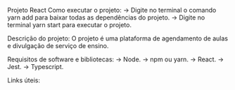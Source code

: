 Projeto React
Como executar o projeto:
-> Digite no terminal o comando yarn add para baixar todas as dependências do projeto.
-> Digite no terminal yarn start para executar o projeto.

Descrição do projeto:
O projeto é uma plataforma de agendamento de aulas e divulgação de serviço de ensino.

Requisitos de software e bibliotecas:
-> Node.
-> npm ou yarn.
-> React.
-> Jest.
-> Typescript.

Links úteis:

